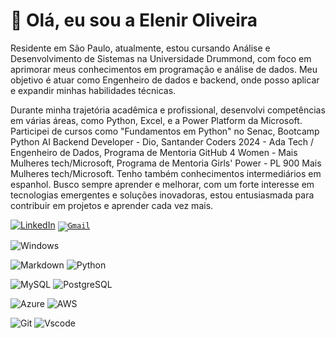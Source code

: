# 👋 Olá, eu sou a Elenir Oliveira 

Residente em São Paulo, atualmente, estou cursando Análise e Desenvolvimento de Sistemas na Universidade Drummond, com foco em aprimorar meus conhecimentos em programação e análise de dados. Meu objetivo é atuar como Engenheiro de dados e backend, onde posso aplicar e expandir minhas habilidades técnicas.

Durante minha trajetória acadêmica e profissional, desenvolvi competências em várias áreas, como Python, Excel, e a Power Platform da Microsoft. Participei de cursos como "Fundamentos em Python" no Senac, Bootcamp Python AI Backend Developer - Dio, Santander Coders 2024 - Ada Tech / Engenheiro de Dados, Programa de Mentoria GitHub 4 Women - Mais Mulheres tech/Microsoft, Programa de Mentoria Girls' Power - PL 900 Mais Mulheres tech/Microsoft. Tenho também conhecimentos intermediários em espanhol.
Busco sempre aprender e melhorar, com um forte interesse em tecnologias emergentes e soluções inovadoras, estou entusiasmada para contribuir em projetos e aprender cada vez mais.


  
 [![LinkedIn](https://img.shields.io/badge/LinkedIn-0077B5?style=for-the-badge&logo=linkedin&logoColor=white)](https://www.linkedin.com/in/elenir-araújo-oliveira-208b6b167/) 
<code>[![Gmail](https://img.shields.io/badge/Gmail-333333?style=for-the-badge&logo=gmail&logoColor=red)](mailto:eleniraraujo3@gmail.com)</code>
      </td>
      
 ![Windows](https://img.shields.io/badge/Windows-000?style=for-the-badge&logo=windows&logoColor=2CA5E0)
  
    
 ![Markdown](https://img.shields.io/badge/Markdown-000?style=for-the-badge&logo=markdown)
 ![Python](https://img.shields.io/badge/python-3670A0?style=for-the-badge&logo=python&logoColor=ffdd54)


![MySQL](https://img.shields.io/badge/MySQL-00000F?style=for-the-badge&logo=mysql&logoColor=white)
![PostgreSQL](https://img.shields.io/badge/PostgreSQL-000?style=for-the-badge&logo=postgresql)


![Azure](https://img.shields.io/badge/Azure-blue?style=for-the-badge&logo=microsoft%20azure&logoColor=blue&labelColor=FFFFFF&link=https%3A%2F%2Fimages.app.goo.gl%2FK7PN1jYJd57x4q7A8)
![AWS](https://img.shields.io/badge/AWS-000.svg?style=for-the-badge&logo=amazon-aws&logoColor=white)


![Git](https://img.shields.io/badge/GIT-E44C30?style=for-the-badge&logo=git&logoColor=white)
![Vscode](https://img.shields.io/badge/Vscode-007ACC?style=for-the-badge&logo=visual-studio-code&logoColor=white)

